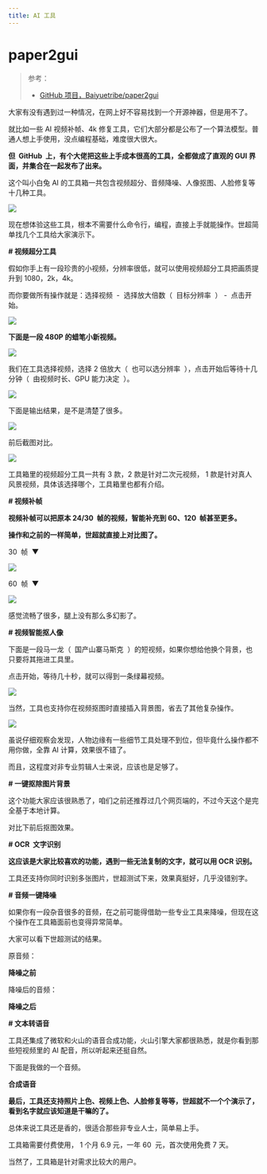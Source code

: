 ```yaml
---
title: AI 工具
---
```


# paper2gui

> 参考：
> - [GitHub 项目，Baiyuetribe/paper2gui](https://github.com/Baiyuetribe/paper2gui)

大家有没有遇到过一种情况，在网上好不容易找到一个开源神器，但是用不了。

就比如一些 AI 视频补帧、4k 修复工具，它们大部分都是公布了一个算法模型。普通人想上手使用，没点编程基础，难度很大很大。

**但  GitHub  上，有个大佬把这些上手成本很高的工具，全都做成了直观的 GUI 界面，并集合在一起发布了出来。**

这个叫小白兔 AI 的工具箱一共包含视频超分、音频降噪、人像抠图、人脸修复等十几种工具。

![](https://notes-learning.oss-cn-beijing.aliyuncs.com/rhm4t4i24uzxzuwu/1669021780808-15a9cec3-7f87-494e-97c8-5e7f65266dea.png)

现在想体验这些工具，根本不需要什么命令行，编程，直接上手就能操作。世超简单找几个工具给大家演示下。

**# 视频超分工具**

假如你手上有一段珍贵的小视频，分辨率很低，就可以使用视频超分工具把画质提升到 1080，2k，4k。

而你要做所有操作就是：选择视频  -  选择放大倍数（  目标分辨率  ） -  点击开始。

![](https://notes-learning.oss-cn-beijing.aliyuncs.com/rhm4t4i24uzxzuwu/1669021780850-8d6d393e-f0f7-4478-830b-a62e983845aa.png)

**下面是一段 480P 的蜡笔小新视频。**

![](https://notes-learning.oss-cn-beijing.aliyuncs.com/rhm4t4i24uzxzuwu/1669021780905-679daf97-06ef-4fd6-bdda-61aef7357225.gif)

我们在工具选择视频，选择 2 倍放大（  也可以选分辨率  ），点击开始后等待十几分钟（  由视频时长、GPU 能力决定  ）。

![](https://notes-learning.oss-cn-beijing.aliyuncs.com/rhm4t4i24uzxzuwu/1669021780730-5b1c776b-f0e0-49b9-800d-eec3b9469323.png)

下面是输出结果，是不是清楚了很多。

![](https://notes-learning.oss-cn-beijing.aliyuncs.com/rhm4t4i24uzxzuwu/1669021781265-b6f4c45b-3a6c-4982-82f4-70286203aef5.gif)

前后截图对比。

![](https://notes-learning.oss-cn-beijing.aliyuncs.com/rhm4t4i24uzxzuwu/1669021781540-32294eed-3380-420a-b0eb-420e02b5decd.png)

工具箱里的视频超分工具一共有 3 款，2 款是针对二次元视频， 1 款是针对真人风景视频，具体该选择哪个，工具箱里也都有介绍。

**# 视频补帧**

**视频补帧可以把原本 24/30  帧的视频，智能补充到 60、120  帧甚至更多。**

**操作和之前的一样简单，世超就直接上对比图了。**

30  帧  ▼

![](https://notes-learning.oss-cn-beijing.aliyuncs.com/rhm4t4i24uzxzuwu/1669021781254-3784736f-7675-470d-8b42-1e765f4eff3b.gif)

60  帧  ▼

![](https://notes-learning.oss-cn-beijing.aliyuncs.com/rhm4t4i24uzxzuwu/1669021782070-3f09d63b-51b9-45e1-86f0-a77d7c41dbfa.gif)

感觉流畅了很多，腿上没有那么多幻影了。

**# 视频智能抠人像**

下面是一段马一龙（  国产山寨马斯克  ）的短视频，如果你想给他换个背景，也只要将其拖进工具里。

点击开始，等待几十秒，就可以得到一条绿幕视频。

![](https://notes-learning.oss-cn-beijing.aliyuncs.com/rhm4t4i24uzxzuwu/1669021786733-652dd1a6-898a-4651-9756-be13d2a1016e.gif)

当然，工具也支持你在视频抠图时直接插入背景图，省去了其他复杂操作。

![](https://notes-learning.oss-cn-beijing.aliyuncs.com/rhm4t4i24uzxzuwu/1669021787879-34b3bd3b-ae94-4900-a880-b134c673a775.gif)

虽说仔细观察会发现，人物边缘有一些细节工具处理不到位，但毕竟什么操作都不用你做，全靠 AI 计算，效果很不错了。

而且，这程度对非专业剪辑人士来说，应该也是足够了。

**# 一键抠除图片背景**

这个功能大家应该很熟悉了，咱们之前还推荐过几个网页端的，不过今天这个是完全基于本地计算。

对比下前后抠图效果。

**# OCR  文字识别**

**这应该是大家比较喜欢的功能，遇到一些无法复制的文字，就可以用 OCR 识别。**

工具还支持你同时识别多张图片，世超测试下来，效果真挺好，几乎没错别字。

**# 音频一键降噪**

如果你有一段杂音很多的音频，在之前可能得借助一些专业工具来降噪，但现在这个操作在工具箱面前也变得异常简单。

大家可以看下世超测试的结果。

原音频：

**降噪之前**

降噪后的音频：

**降噪之后**

**# 文本转语音**

工具还集成了微软和火山的语音合成功能，火山引擎大家都很熟悉，就是你看到那些短视频里的 AI 配音，所以听起来还挺自然。

下面是我做的一个音频。

**合成语音**

**最后，工具还支持照片上色、视频上色、人脸修复等等，世超就不一个个演示了，看到名字就应该知道是干嘛的了。**

总体来说工具还是香的，很适合那些非专业人士，简单易上手。

工具箱需要付费使用， 1 个月 6.9 元，一年 60  元，首次使用免费 7 天。

当然了，工具箱是针对需求比较大的用户。
